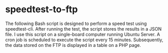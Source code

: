 # speedtest-to-ftp
The following Bash script is designed to perform a speed test using speedtest-cli. After running the test, the script stores the results in a JSON file. 
I use this script on a single-board computer running Ubuntu Server. A cron job is scheduled to execute the script every 15 minutes. 
Subsequently, the data stored on the FTP is displayed in a table on a PHP page.
